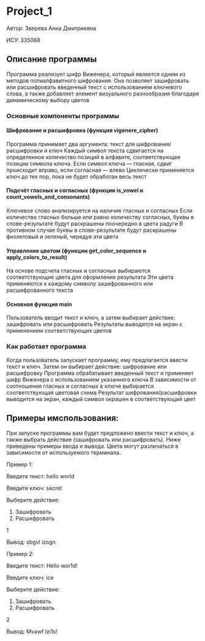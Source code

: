 # Project_1

Автор: Зверева Анна Дмитриевна 

ИСУ: 335068

## Описание программы
Программа реализует шифр Виженера, который является одним из методов полиалфавитного шифрования. Она позволяет зашифровать или расшифровать введенный текст с использованием ключевого слова, а также добавляет элемент визуального разнообразия благодаря динамическому выбору цветов

### Основные компоненты программы
#### Шифрование и расшифровка (функция vigenere_cipher)
Программа принимает два аргумента: текст для шифрования/расшифровки и ключ
Каждый символ текста сдвигается на определенное количество позиций в алфавите, соответствующее позиции символа ключа. Если символ ключа — гласная, сдвиг происходит вправо, если согласная — влево
Циклически применяется ключ до тех пор, пока не будет обработан весь текст
#### Подсчёт гласных и согласных (функции is_vowel и count_vowels_and_consonants)
Ключевое слово анализируется на наличие гласных и согласных
Если количество гласных больше или равно количеству согласных, буквы в слове-результате будут раскрашены поочередно в цвета радуги
В противном случае буквы в слове-результате будут раскрашены фиолетовый и зеленый, чередуя эти цвета
#### Управление цветом (функции get_color_sequence и apply_colors_to_result)
На основе подсчета гласных и согласных выбираются соответствующие цвета для оформления результата
Эти цвета применяются к каждому символу зашифрованного или расшифрованного текста
#### Основная функция main
Пользователь вводит текст и ключ, а затем выбирает действие: зашифровать или расшифровать
Результаты выводятся на экран с применением соответствующих цветов
### Как работает программа
Когда пользователь запускает программу, ему предлагается ввести текст и ключ. Затем он выбирает действие: шифрование или расшифровку
Программа обрабатывает введенный текст и применяет шифр Виженера с использованием указанного ключа
В зависимости от соотношения гласных и согласных в ключе выбирается соответствующая цветовая схема
Результат шифрования/расшифровки выводится на экран, каждый символ окрашен в соответствующий цвет


## Примеры имспользования:
При запуске программы вам будет предложено ввести текст и ключ, а также выбрать действие (зашифровать или расшифровать). Ниже приведены примеры ввода и вывода. Цвета могут различаться в зависимости от используемого терминала.

Пример 1:

Введите текст:
hello world

Введите ключ:
secret

Выберите действие:
1. Зашифровать
2. Расшифровать

1

Вывод: sbgvl izogn

Пример 2:

Введите текст:
Hello wor1d!

Введите ключ:
ice

Выберите действие:
1. Зашифровать
2. Расшифровать

2

Вывод: Mvawf lzi1s!
